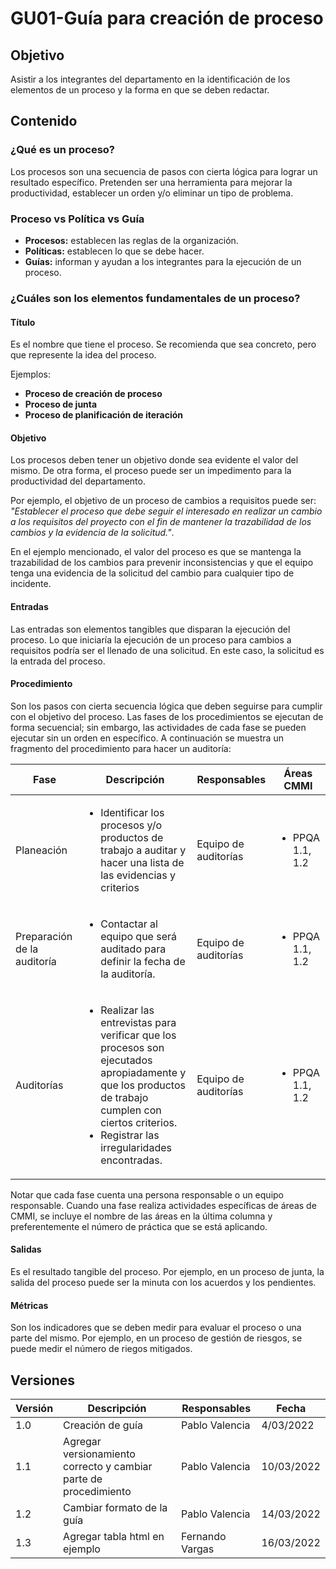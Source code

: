 # GU01-Guía para creación de proceso

## Objetivo

Asistir a los integrantes del departamento en la identificación de los elementos
de un proceso y la forma en que se deben redactar.

## Contenido

### ¿Qué es un proceso?

Los procesos son una secuencia de pasos con cierta lógica para lograr un
resultado específico. Pretenden ser una herramienta para mejorar la
productividad, establecer un orden y/o eliminar un tipo de problema.

### Proceso vs Política vs Guía

- **Procesos:** establecen las reglas de la organización.
- **Políticas:** establecen lo que se debe hacer.
- **Guías:** informan y ayudan a los integrantes para la ejecución de un
proceso.

### ¿Cuáles son los elementos fundamentales de un proceso?

#### Título

Es el nombre que tiene el proceso. Se recomienda que sea concreto, pero que
represente la idea del proceso.

Ejemplos:

- **Proceso de creación de proceso**
- **Proceso de junta**
- **Proceso de planificación de iteración**

#### Objetivo

Los procesos deben tener un objetivo donde sea evidente el valor del mismo. De
otra forma, el proceso puede ser un impedimento para la productividad del
departamento.

Por ejemplo, el objetivo de un proceso de cambios a requisitos
puede ser: *"Establecer el proceso que debe seguir el interesado en realizar un
cambio a los requisitos del proyecto con el fin de mantener la trazabilidad de
los cambios y la evidencia de la solicitud."*.

En el ejemplo mencionado, el valor del proceso es que se mantenga la
trazabilidad de los cambios para prevenir inconsistencias y que el equipo tenga
una evidencia de la solicitud del cambio para cualquier tipo de incidente.

#### Entradas

Las entradas son elementos tangibles que disparan la ejecución del proceso. Lo
que iniciaría la ejecución de un proceso para cambios a requisitos podría ser
el llenado de una solicitud. En este caso, la solicitud es la entrada del
proceso.

#### Procedimiento

Son los pasos con cierta secuencia lógica que deben seguirse para cumplir
con el objetivo del proceso. Las fases de los procedimientos se ejecutan de
forma secuencial; sin embargo, las actividades de cada fase se pueden ejecutar
sin un orden en específico. A continuación se muestra un fragmento del
procedimiento para hacer un auditoría:


<table>
    <thead>
        <th>Fase</th>
        <th>Descripción</th>
        <th>Responsables</th>
        <th>Áreas CMMI</th>
    </thead>

<tbody>
    <tr>
      <td>Planeación</td>
      <td>
        <ul>
            <li> Identificar los procesos y/o productos de trabajo a auditar y hacer una lista de las evidencias y criterios</li>
        </ul>
      </td>
      <td>Equipo de auditorías</td>
      <td>
        <ul>
          <li>PPQA 1.1, 1.2</li>
        </ul>
      </td>
    </tr>
    <tr>
      <td>Preparación de la auditoría</td>
      <td>
        <ul>
            <li>Contactar al equipo que será auditado para definir la fecha de la auditoría.</li>
        </ul>
      </td>
      <td>Equipo de auditorías</td>
      <td>
        <ul>
          <li>PPQA 1.1, 1.2</li>
        </ul>
      </td>
    </tr>
     <tr>
      <td>Auditorías</td>
      <td>
        <ul>
            <li>Realizar las entrevistas para verificar que los procesos son ejecutados apropiadamente y que los productos de trabajo cumplen con ciertos criterios.</li> 
            <li> Registrar las irregularidades encontradas.</li>
        </ul>
      </td>
      <td>Equipo de auditorías</td>
      <td>
        <ul>
          <li>PPQA 1.1, 1.2</li>
        </ul>
      </td>
    </tr>
  </tbody>
</table>

Notar que cada fase cuenta una persona responsable o un equipo responsable.
Cuando una fase realiza actividades específicas de áreas de CMMI, se incluye
el nombre de las áreas en la última columna y preferentemente el número de práctica que se está aplicando.

#### Salidas

Es el resultado tangible del proceso. Por ejemplo, en un proceso de junta, la
salida del proceso puede ser la minuta con los acuerdos y los pendientes.

#### Métricas

Son los indicadores que se deben medir para evaluar el proceso o una parte del
mismo. Por ejemplo, en un proceso de gestión de riesgos, se puede medir el
número de riegos mitigados.

## Versiones

| Versión | Descripción                                                  | Responsables   | Fecha      |
| ------- | ------------------------------------------------------------ | -------------- | ---------- |
| 1.0     | Creación de guía                                             | Pablo Valencia | 4/03/2022  |
| 1.1     | Agregar versionamiento correcto y cambiar parte de procedimiento | Pablo Valencia | 10/03/2022 |
| 1.2     | Cambiar formato de la guía                                   | Pablo Valencia | 14/03/2022 |
| 1.3     | Agregar tabla html en ejemplo                                | Fernando Vargas| 16/03/2022 | 

